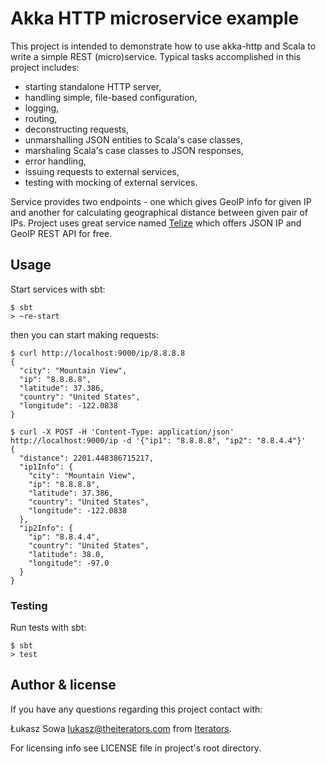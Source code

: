 # Akka HTTP microservice example

This project is intended to demonstrate how to use akka-http and Scala to write a simple REST (micro)service. Typical tasks accomplished in this project includes:

* starting standalone HTTP server,
* handling simple, file-based configuration,
* logging,
* routing,
* deconstructing requests,
* unmarshalling JSON entities to Scala's case classes,
* marshaling Scala's case classes to JSON responses,
* error handling,
* issuing requests to external services,
* testing with mocking of external services.

Service provides two endpoints - one which gives GeoIP info for given IP and another for calculating geographical distance between given pair of IPs. Project uses great service named [Telize](http://www.telize.com/) which offers JSON IP and GeoIP REST API for free.

## Usage

Start services with sbt:

```
$ sbt
> ~re-start
```

then you can start making requests:

```
$ curl http://localhost:9000/ip/8.8.8.8
{
  "city": "Mountain View",
  "ip": "8.8.8.8",
  "latitude": 37.386,
  "country": "United States",
  "longitude": -122.0838
}
```

```
$ curl -X POST -H 'Content-Type: application/json' http://localhost:9000/ip -d '{"ip1": "8.8.8.8", "ip2": "8.8.4.4"}'
{
  "distance": 2201.448386715217,
  "ip1Info": {
    "city": "Mountain View",
    "ip": "8.8.8.8",
    "latitude": 37.386,
    "country": "United States",
    "longitude": -122.0838
  },
  "ip2Info": {
    "ip": "8.8.4.4",
    "country": "United States",
    "latitude": 38.0,
    "longitude": -97.0
  }
}
```

### Testing

Run tests with sbt:

```
$ sbt
> test
```

## Author & license

If you have any questions regarding this project contact with:

Łukasz Sowa <lukasz@theiterators.com> from [Iterators](http://www.theiterators.com).

For licensing info see LICENSE file in project's root directory.
